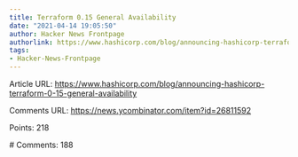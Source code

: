 ```yaml
---
title: Terraform 0.15 General Availability
date: "2021-04-14 19:05:50"
author: Hacker News Frontpage
authorlink: https://www.hashicorp.com/blog/announcing-hashicorp-terraform-0-15-general-availability
tags:
- Hacker-News-Frontpage
---
```


<p>Article URL: <a href="https://www.hashicorp.com/blog/announcing-hashicorp-terraform-0-15-general-availability">https://www.hashicorp.com/blog/announcing-hashicorp-terraform-0-15-general-availability</a></p>
<p>Comments URL: <a href="https://news.ycombinator.com/item?id=26811592">https://news.ycombinator.com/item?id=26811592</a></p>
<p>Points: 218</p>
<p># Comments: 188</p>
